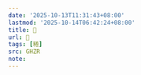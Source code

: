 ```yaml
---
date: '2025-10-13T11:31:43+08:00'
lastmod: '2025-10-14T06:42:24+08:00'
title: 󰪛
url: 󰪛
tags: [䊎]
src: GHZR
note:
---
```

